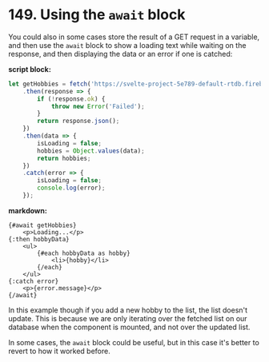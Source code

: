 # 149. Using the `await` block

You could also in some cases store the result of a GET request in a variable, and then use the `await` block to show a loading text while waiting on the response, and then displaying the data or an error if one is catched:

**script block:**
```js
let getHobbies = fetch('https://svelte-project-5e789-default-rtdb.firebaseio.com/hobbies.json')
    .then(response => {
        if (!response.ok) {
            throw new Error('Failed');
        }
        return response.json();
    })
    .then(data => {
        isLoading = false;
        hobbies = Object.values(data);
        return hobbies;
    })
    .catch(error => {
        isLoading = false;
        console.log(error);
    });
```

**markdown:**
```svelte
{#await getHobbies}
    <p>Loading...</p>
{:then hobbyData} 
    <ul>
        {#each hobbyData as hobby}
            <li>{hobby}</li>
        {/each}
    </ul>
{:catch error}
    <p>{error.message}</p>
{/await}
```

In this example though if you add a new hobby to the list, the list doesn't update.
This is because we are only iterating over the fetched list on our database when the component is mounted, and not over the updated list.

In some cases, the `await` block could be useful, but in this case it's better to revert to how it worked before.
